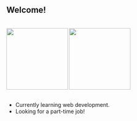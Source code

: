 ## Welcome!

<br>

<div>
  <img align="left" img height="160em" src="https://github-readme-stats.vercel.app/api?username=AnHoff&show_icons=true&theme=tokyonight&count_private=true"/>
  <img align="center" img height="160em" src="https://github-readme-stats.vercel.app/api/top-langs/?username=AnHoff&layout=compact&theme=tokyonight"/>
</div>

<br>

  - Currently learning web development.
  - Looking for a part-time job!
